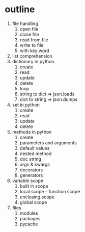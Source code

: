 # outline 

1. file handling 
    1.  open file 
    2.  close file 
    3.  read from file
    4.  write to file 
    5.  with key word 
2. list comprehension 
3. dictionary in python 
   1. create
   2. read 
   3. update
   4. delete
   5. loop
   6. string to dict => json.loads 
   7. dict to string => json.dumps 
4. set in python 
   1. create 
   2. read 
   3. update 
   4. delete
5. methods in python
   1. create 
   2. parameters and arguments 
   3. default values 
   4. nested method 
   5. doc string 
   6. args & kwargs 
   7. decorators 
   8. generators 
6. variable scope 
   1. built in scope 
   2. local scope - function scope 
   3. enclosing scope 
   4. global scope
7. files 
   1. modules 
   2. packages 
   3. pycache 